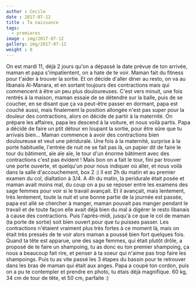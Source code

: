 ```yaml
---
author : Cecile
date : 2017-07-12
title : Ta naissance
tags:
  - premieres
image : img/2017-07-12
gallery: img/2017-07-12
weight : 0
---
```


On est mardi 11, déjà 2 jours qu'on a dépassé la date prévue de ton arrivée, maman et papa s'impatientent, on a hate de te voir. Maman fait du fitness pour t'aider à trouver la sortie. Et on décide d'aller diner au resto, on va au libanais Al-Manara, et en sortant toujours des contractions mais qui commencent à être un peu plus douloureuses. C'est vers minuit, une fois rentrés à la maison, maman essaie de se détendre sur la balle, puis de se coucher, en se disant que ça va peut-être passer en dormant, papa est couché aussi, mais finalement la position allongée n'est pas super pour la douleur des contractions, alors on décide de partir à la maternité. On prépare les affaires, papa les descend à la voiture, et nous voilà partis. Papa a décidé de faire un ptit détour en loupant la sortie, pour être sûre que tu arrivais bien... Maman commence à avoir des contractions bien douloureuse et veut une péridurale. 
Une fois à la maternité, surprise à la porte habituelle, l'entrée de nuit ne se fait pas là, un papier dit de faire le tour du bâtiment, aïe aïe aïe, le tour d'un énorme bâtiment avec des contractions c'est pas évident ! Mais bon on a fait le tour, fini par trouver une porte ouverte, et quelqu'un pour nous indiquer où aller, et nous voilà dans la salle d'accouchement, box 2 :) 
Il est 2h du matin et au premier examen du col, dialtation à 3/4. A 4h du matin, la peridurale était posée et maman avait moins mal, du coup on a pu se reposer entre les examens des sage femmes pour voir si le travail avançait. Et il avançait, mais lentement, très lentement, toute la nuit et une bonne partie de la journée est passée, papa est allé se chercher à manger, maman pouvait pas manger pendant le travail et de toute façon elle avait déjà bien du mal à digérer le resto libanais à cause des contractions. Puis l'après-midi, jusqu'à ce que le col de maman (ta porte de sortie) soit bien ouvert pour que tu puisses passer. Les contractions n'étaient vraiment plus très fortes à ce moment là, mais on était très pressés de te voir alors maman a poussé bien fort quelques fois. Quand ta tête est apparue, une des sage femmes, qui était plutôt drôle, a proposé de te faire un shampoing, tu as donc eu ton premier shampoing, ça nous a beaucoup fait rire, et penser à ta soeur qui n'aime pas trop faire les shampoings.  Puis tu as vite passé les 3 étapes du  bassin pour te retrouver dans les bras de maman qui était aux anges. Papa a coupé ton cordon, puis on a pu te contempler et prendre en photo, tu étais déjà magnifique. 60 kg, 34 cm de tour de tête, et 50 cm, parfaite :) 